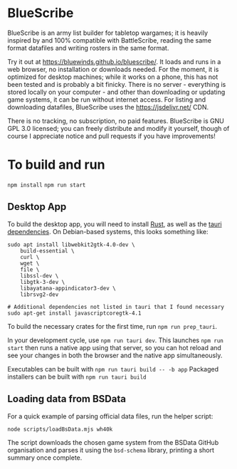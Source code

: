 # BlueScribe

BlueScribe is an army list builder for tabletop wargames; it is heavily inspired by and 100% compatible with BattleScribe, reading the same format datafiles and writing rosters in the same format.

Try it out at https://bluewinds.github.io/bluescribe/. It loads and runs in a web browser, no installation or downloads needed. For the moment, it is optimized for desktop machines; while it works on a phone, this has not been tested and is probably a bit finicky. There is no server - everything is stored locally on your computer - and other than downloading or updating game systems, it can be run without internet access. For listing and downloading datafiles, BlueScribe uses the https://jsdelivr.net/ CDN.

There is no tracking, no subscription, no paid features. BlueScribe is GNU GPL 3.0 licensed; you can freely distribute and modify it yourself, though of course I appreciate notice and pull requests if you have improvements!

# To build and run

`npm install`
`npm run start`

## Desktop App

To build the desktop app, you will need to install [Rust](https://www.rust-lang.org/tools/install), as well as the [tauri dependencies](https://tauri.app/v1/guides/getting-started/prerequisites/). On Debian-based systems, this looks something like:

```
sudo apt install libwebkit2gtk-4.0-dev \
    build-essential \
    curl \
    wget \
    file \
    libssl-dev \
    libgtk-3-dev \
    libayatana-appindicator3-dev \
    librsvg2-dev

# Additional dependencies not listed in tauri that I found necessary
sudo apt-get install javascriptcoregtk-4.1
```

To build the necessary crates for the first time, run `npm run prep_tauri`.

In your development cycle, use `npm run tauri dev`. This launches `npm run start` then runs a native app using that server, so you can hot reload and see your changes in both the browser and the native app simultaneously.

Executables can be built with `npm run tauri build -- -b app`
Packaged installers can be built with `npm run tauri build`

## Loading data from BSData

For a quick example of parsing official data files, run the helper script:

```
node scripts/loadBsData.mjs wh40k
```

The script downloads the chosen game system from the BSData GitHub organisation and
parses it using the `bsd-schema` library, printing a short summary once complete.
